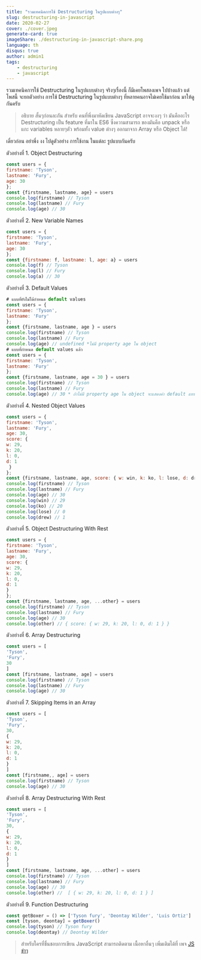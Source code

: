```yaml
---
title: "รวมเทคนิคการใช้ Destructuring ในรูปแบบต่างๆ"
slug: destructuring-in-javascript
date: 2020-02-27
cover: ./cover.jpeg
generate-card: true
imageShare: ./destructuring-in-javascript-share.png
language: th
disqus: true
author: admin1
tags:
    - destructuring
    - javascript
---
```

รวมเทคนิคการใช้ Destructuring ในรูปแบบต่างๆ จริงๆเรื่องนี้ ก็มีเคยโพสลงเพจ ไปบ้างแล้ว แต่โพสนี้ จะยกตัวอย่าง การใช้ Destructuring ในรูปแบบต่างๆ ที่หลายคนอาจไม่เคยใช้มาก่อน มาให้ดูกันครับ

>อธิบาย สั้นๆก่อนละกัน สำหรับ คนที่พึ่งมาหัดเขียน JavaScript อาจจะงงๆ ว่า มันคืออะไร Destructuring เป็น feature ที่มาใน ES6 ซึ่งความสามารถ ของมันคือ unpack หรือ แกะ variables หลายๆตัว พร้อมทั้ง value ต่างๆ ออกมาจาก Array หรือ Object ได้!

เดี๋ยวก่อน อย่าพึ่ง งง ไปดูตัวอย่าง การใช้งาน ในแต่ละ รูปแบบกันครับ

ตัวอย่างที่ 1. Object Destructuring

``` javascript
const users = {
firstname: 'Tyson',
lastname: 'Fury',
age: 30
};
const {firstname, lastname, age} = users
console.log(firstname) // Tyson
console.log(lastname) // Fury
console.log(age) // 30
```

ตัวอย่างที่ 2. New Variable Names

``` javascript
const users = {
firstname: 'Tyson',
lastname: 'Fury',
age: 30
};
const {firstname: f, lastname: l, age: a} = users
console.log(f) // Tyson
console.log(l) // Fury
console.log(a) // 30
```

ตัวอย่างที่ 3. Default Values

``` javascript
# แบบที่ยังไม่ได้กำหนด default values
const users = {
firstname: 'Tyson',
lastname: 'Fury'
};
const {firstname, lastname, age } = users
console.log(firstname) // Tyson
console.log(lastname) // Fury
console.log(age) // undefined *ไม่มี property age ใน object
# แบบที่กำหนด default values แล้ว
const users = {
firstname: 'Tyson',
lastname: 'Fury'
};
const {firstname, lastname, age = 30 } = users
console.log(firstname) // Tyson
console.log(lastname) // Fury
console.log(age) // 30 * ถ้าไม่มี property age ใน object จะแสดงค่า default แทน
```

ตัวอย่างที่ 4. Nested Object Values

``` javascript
const users = {
firstname: 'Tyson',
lastname: 'Fury',
age: 30,
score: {
w: 29,
k: 20,
l: 0,
d: 1
 }
};
const {firstname, lastname, age, score: { w: win, k: ko, l: lose, d: drew }} = users
console.log(firstname) // Tyson
console.log(lastname) // Fury
console.log(age) // 30
console.log(win) // 29
console.log(ko) // 20
console.log(lose) // 0
console.log(drew) // 1
```

ตัวอย่างที่ 5. Object Destructuring With Rest

``` javascript
const users = {
firstname: 'Tyson',
lastname: 'Fury',
age: 30,
score: {
w: 29,
k: 20,
l: 0,
d: 1
}
};
const {firstname, lastname, age, ...other} = users
console.log(firstname) // Tyson
console.log(lastname) // Fury
console.log(age) // 30
console.log(other) // { score: { w: 29, k: 20, l: 0, d: 1 } }
```

ตัวอย่างที่ 6. Array Destructuring

``` javascript
const users = [
'Tyson',
'Fury',
30
]
const [firstname, lastname, age] = users
console.log(firstname) // Tyson
console.log(lastname) // Fury
console.log(age) // 30
```

ตัวอย่างที่ 7. Skipping Items in an Array

``` javascript
const users = [
'Tyson',
'Fury',
30,
{
w: 29,
k: 20,
l: 0,
d: 1
}
]
const [firstname,, age] = users
console.log(firstname) // Tyson
console.log(age) // 30
```

ตัวอย่างที่ 8. Array Destructuring With Rest

``` javascript
const users = [
'Tyson',
'Fury',
30,
{
w: 29,
k: 20,
l: 0,
d: 1
}
]
const [firstname, lastname, age, ...other] = users
console.log(firstname) // Tyson
console.log(lastname) // Fury
console.log(age) // 30
console.log(other) //  [ { w: 29, k: 20, l: 0, d: 1 } ]
```

ตัวอย่างที่ 9. Function Destructuring

``` javascript
const getBoxer = () => ['Tyson fury', 'Deontay Wilder', 'Luis Ortiz']
const [tyson, deontay] = getBoxer()
console.log(tyson) // Tyson fury
console.log(deontay) // Deontay Wilder
```

> สำหรับใครที่ชื่นชอบการเขียน JavaScript สามารถติดตาม เนื้อหาอื่นๆ เพิ่มเติมได้ที่ เพจ <a href="https://www.facebook.com/JSKhamKham/" rel="noreferrer" target="_blank">JS ขำๆ</a>